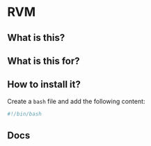 # RVM

## What is this?

## What is this for?

## How to install it?

Create a `bash` file and add the following content:

```bash
#!/bin/bash

```

## Docs


